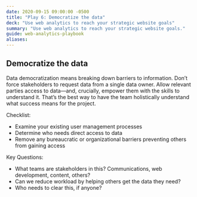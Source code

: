 ```yaml
---
date: 2020-09-15 09:00:00 -0500
title: "Play 6: Democratize the data"
deck: "Use web analytics to reach your strategic website goals"
summary: "Use web analytics to reach your strategic website goals."
guide: web-analytics-playbook
aliases:
---
```

## Democratize the data

Data democratization means breaking down barriers to information. Don’t force stakeholders to request data from a single data owner. Allow relevant parties access to data—and, crucially, empower them with the skills to understand it. That’s the best way to have the team holistically understand what success means for the project.

Checklist:

- Examine your existing user management processes
- Determine who needs direct access to data
- Remove any bureaucratic or organizational barriers preventing others from gaining access

Key Questions:

- What teams are stakeholders in this? Communications, web development, content, others?
- Can we reduce workload by helping others get the data they need?
- Who needs to clear this, if anyone?